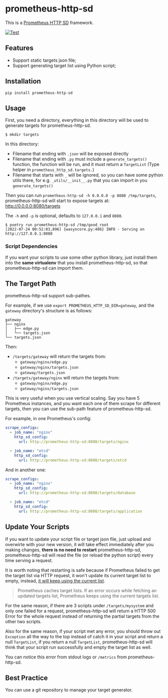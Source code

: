 # prometheus-http-sd

This is a
[Prometheus HTTP SD](https://prometheus.io/docs/prometheus/latest/http_sd/)
framework.

[![Test](https://github.com/laixintao/prometheus-http-sd/actions/workflows/test.yaml/badge.svg)](https://github.com/laixintao/prometheus-http-sd/actions/workflows/test.yaml)

## Features

- Support static targets json file;
- Support generating target list using Python script;

## Installation

```shell
pip install prometheus-http-sd
```

## Usage

First, you need a directory, everything in this directory will be used to
generate targets for prometheus-http-sd.

```shell
$ mkdir targets
```

In this directory:

- Filename that ending with `.json` will be exposed directly
- Filename that ending with `.py` must include a `generate_targets()` function,
  the function will be run, and it must return a `TargetList` (Type helper in
  `prometheus_http_sd.targets.`)
- Filename that starts with `_` will be ignored, so you can have some python
  utils there, for e.g. `_utils/__init__.py` that you can import in you
  `generate_targets()`

Then you can run `prometheus-http-sd -h 0.0.0.0 -p 8080 /tmp/targets`,
prometheus-http-sd will start to expose targets at: http://0.0.0.0:8080/targets

The `-h` and `-p` is optional, defaults to `127.0.0.1` and `8080`.

```shell
$ poetry run prometheus-http-sd /tmp/good_root
[2022-07-24 00:52:03,896] {wasyncore.py:486} INFO - Serving on http://127.0.0.1:8080
```

### Script Dependencies

If you want your scripts to use some other python library, just install them
into the **same virtualenv** that you install prometheus-http-sd, so that
prometheus-http-sd can import them.

## The Target Path

prometheus-http-sd support sub-pathes.

For example, if we use `export PROMETHEUS_HTTP_SD_DIR=gateway`, and the
`gateway` directory's structure is as follows:

```shell
gateway
├── nginx
│   ├── edge.py
│   └── targets.json
└── targets.json
```

Then:

- `/targets/gateway` will return the targets from:
  - `gateway/nginx/edge.py`
  - `gateway/nginx/targets.json`
  - `gateway/targets.json`
- `/targets/gateway/nginx` will return the targets from:
  - `gateway/nginx/edge.py`
  - `gateway/nginx/targets.json`

This is very useful when you use vertical scaling. Say you have 5 Prometheus
instances, and you want each one of them scrape for different targets, then you
can use the sub-path feature of prometheus-http-sd.

For example, in one Prometheus's config:

```yaml
scrape_configs:
  - job_name: "nginx"
    http_sd_config:
      url: http://prometheus-http-sd:8080/targets/nginx

  - job_name: "etcd"
    http_sd_config:
      url: http://prometheus-http-sd:8080/targets/etcd
```

And in another one:

```yaml
scrape_configs:
  - job_name: "nginx"
    http_sd_config:
      url: http://prometheus-http-sd:8080/targets/database

  - job_name: "etcd"
    http_sd_config:
      url: http://prometheus-http-sd:8080/targets/application
```

## Update Your Scripts

If you want to update your script file or target json file, just upload and
overwirte with your new version, it will take effect immediately after you
making changes, **there is no need to restart** prometheus-http-sd,
prometheus-http-sd will read the file (or reload the python script) every time
serving a request.

It is worth noting that restarting is safe because if Prometheus failed to get
the target list via HTTP request, it won't update its current target list to
empty, instead,
[it will keep using the current list](https://prometheus.io/docs/prometheus/latest/http_sd/).

> Prometheus caches target lists. If an error occurs while fetching an updated
> targets list, Prometheus keeps using the current targets list.

For the same reason, if there are 3 scripts under `/targets/mysystem` and only
one failed for a request, prometheus-http-sd will return a HTTP 500 Error for
the whole request instead of returning the partial targets from the other two
scripts.

Also for the same reason, if your script met any error, you should throw out
`Exception` all the way to the top instead of catch it in your script and return
a null `TargetList`, if you return a null `TargetList`, prometheus-http-sd will
think that your script run successfully and empty the target list as well.

You can notice this error from stdout logs or `/metrics` from
prometheus-http-sd.

## Best Practice

You can use a git repository to manage your target generator.

